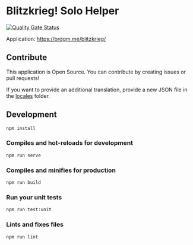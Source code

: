 # Blitzkrieg! Solo Helper

[![Quality Gate Status](https://sonarcloud.io/api/project_badges/measure?project=brdgm_blitzkrieg-solo-helper&metric=alert_status)](https://sonarcloud.io/summary/new_code?id=brdgm_blitzkrieg-solo-helper)


Application: https://brdgm.me/blitzkrieg/


## Contribute

This application is Open Source. You can contribute by creating issues or pull requests!

If you want to provide an additional translation, provide a new JSON file in the [locales](https://github.com/brdgm/blitzkrieg-solo-helper/tree/develop/src/locales) folder.


## Development
```
npm install
```

### Compiles and hot-reloads for development
```
npm run serve
```

### Compiles and minifies for production
```
npm run build
```

### Run your unit tests
```
npm run test:unit
```

### Lints and fixes files
```
npm run lint
```
